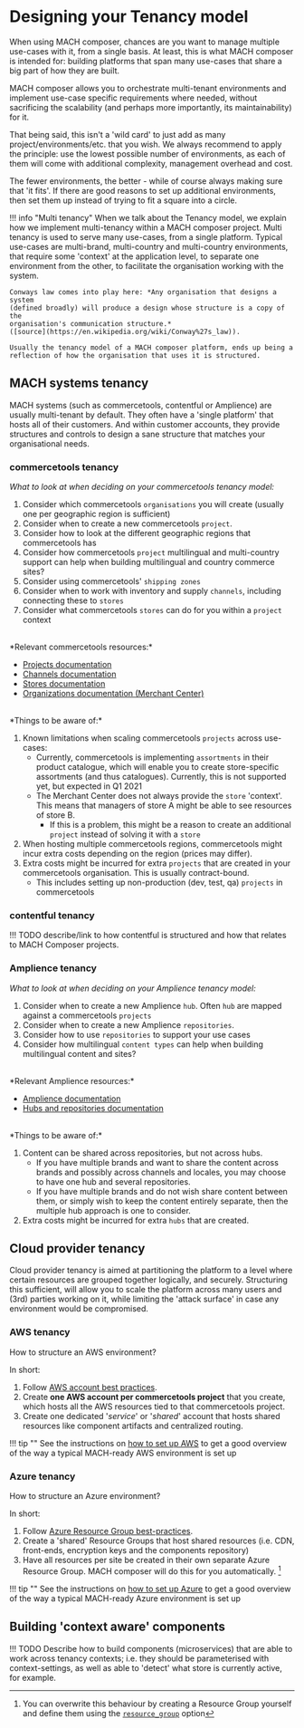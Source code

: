 # Designing your Tenancy model

When using MACH composer, chances are you want to manage multiple use-cases with
it, from a single basis. At least, this is what MACH composer is intended for:
building platforms that span many use-cases that share a big part of how they
are built.

MACH composer allows you to orchestrate multi-tenant environments and implement
use-case specific requirements where needed, without sacrificing the scalability
(and perhaps more importantly, its maintainability) for it.

That being said, this isn't a 'wild card' to just add as many
project/environments/etc. that you wish. We always recommend to apply the
principle: use the lowest possible number of environments, as each of them will
come with additional complexity, management overhead and cost.

The fewer environments, the better - while of course always making sure that 'it
fits'. If there are good reasons to set up additional environments, then set them
up instead of trying to fit a square into a circle.

!!! info "Multi tenancy"
    When we talk about the Tenancy model, we explain how we implement
    multi-tenancy within a MACH composer project. Multi tenancy is used to serve
    many use-cases, from a single platform. Typical use-cases are multi-brand,
    multi-country and multi-country environments, that require some 'context' at
    the application level, to separate one environment from the other, to
    facilitate the organisation working with the system.

    Conways law comes into play here: *Any organisation that designs a system
    (defined broadly) will produce a design whose structure is a copy of the
    organisation's communication structure.*
    ([source](https://en.wikipedia.org/wiki/Conway%27s_law)).

    Usually the tenancy model of a MACH composer platform, ends up being a
    reflection of how the organisation that uses it is structured.


## MACH systems tenancy

MACH systems (such as commercetools, contentful or Amplience) are usually
multi-tenant by default. They often have a 'single platform' that hosts all of
their customers. And within customer accounts, they provide structures and
controls to design a sane structure that matches your organisational needs.


### commercetools tenancy

*What to look at when deciding on your commercetools tenancy model:*

1. Consider which commercetools `organisations` you will create (usually one per geographic region is sufficient)
2. Consider when to create a new commercetools `project`.
3. Consider how to look at the different geographic regions that commercetools has
4. Consider how commercetools `project` multilingual and multi-country support can help when building multilingual and country commerce sites?
5. Consider using commercetools' `shipping zones`
6. Consider when to work with inventory and supply `channels`, including connecting these to `stores`
7. Consider what commercetools `stores` can do for you within a `project` context

<br/>
*Relevant commercetools resources:*

- [Projects documentation](https://docs.commercetools.com/api/projects/project)
- [Channels documentation](https://docs.commercetools.com/api/projects/channels)
- [Stores documentation](https://docs.commercetools.com/api/projects/stores)
- [Organizations documentation (Merchant Center)](https://docs.commercetools.com/merchant-center/organizations)


<br/>
*Things to be aware of:*

1. Known limitations when scaling commercetools `projects` across use-cases:
    - Currently, commercetools is implementing `assortments` in their product
      catalogue, which will enable you to create store-specific assortments (and
      thus catalogues). Currently, this is not supported yet, but expected in Q1
      2021
    - The Merchant Center does not always provide the `store` 'context'. This
      means that managers of store A might be able to see resources of store B.
        - If this is a problem, this might be a reason to create an additional
          `project` instead of solving it with a `store`
2. When hosting multiple commercetools regions, commercetools might incur extra
   costs depending on the region (prices may differ).
3. Extra costs might be incurred for extra `projects` that are created in your
   commercetools organisation. This is usually contract-bound.
    - This includes setting up non-production (dev, test, qa) `projects` in commercetools


### contentful tenancy

!!! TODO
    describe/link to how contentful is structured and how that relates to MACH
    Composer projects.

### Amplience tenancy

*What to look at when deciding on your Amplience tenancy model:*

1. Consider when to create a new Amplience `hub`. Often `hub` are mapped against a commercetools `projects`
2. Consider when to create a new Amplience `repositories`.
3. Consider how to use `repositories` to support your use cases
4. Consider how multilingual `content types` can help when building multilingual content and sites?

<br/>
*Relevant Amplience resources:*

- [Amplience documentation](https://amplience.com/docs/index.html)
- [Hubs and repositories documentation](https://amplience.com/docs/intro/hubsandrepositories.html)

<br/>
*Things to be aware of:*

1. Content can be shared across repositories, but not across hubs.
    - If you have multiple brands and want to share the content across brands
      and possibly across channels and locales, you may choose to have one hub and
      several repositories.
    - If you have multiple brands and do not wish share content between them, or
      simply wish to keep the content entirely separate, then the multiple hub
      approach is one to consider.
2. Extra costs might be incurred for extra `hubs` that are created.

## Cloud provider tenancy

Cloud provider tenancy is aimed at partitioning the platform to a level where
certain resources are grouped together logically, and securely. Structuring this
sufficient, will allow you to scale the platform across many users and (3rd)
parties working on it, while limiting the 'attack surface' in case any
environment would be compromised.


### AWS tenancy

How to structure an AWS environment?

In short:

1. Follow [AWS account best practices](https://aws.amazon.com/organizations/getting-started/best-practices/).
2. Create **one AWS account per commercetools project** that you create, which
   hosts all the AWS resources tied to that commercetools project.
3. Create one dedicated '*service*' or '*shared*' account that hosts shared
   resources like component artifacts and centralized routing.

!!! tip ""
      See the instructions on [how to set up AWS](../../tutorial/aws/step-3-setup-aws-services.md)
      to get a good overview of the way a typical MACH-ready AWS environment is set up

### Azure tenancy

How to structure an Azure environment?

In short:

1. Follow [Azure Resource Group best-practices](https://docs.microsoft.com/en-us/azure/cloud-adoption-framework/ready/azure-setup-guide/organize-resources?tabs=AzureManagementGroupsAndHierarchy).
2. Create a 'shared' Resource Groups that host shared resources (i.e. CDN, front-ends, encryption keys and the components repository)
3. Have all resources per site be created in their own separate Azure Resource Group. MACH composer will do this for you automatically. [^1]

!!! tip ""
      See the instructions on [how to set up Azure](../../tutorial/azure/step-3-setup-azure.md)
      to get a good overview of the way a typical MACH-ready Azure environment
      is set up
## Building 'context aware' components

!!! TODO
    Describe how to build components (microservices) that are able to work
    across tenancy contexts; i.e. they should be parameterised with
    context-settings, as well as able to 'detect' what store is currently
    active, for example.

[^1]: You can overwrite this behaviour by creating a Resource Group yourself and
      define them using the [`resource_group`](../../reference/syntax/site.md#nested-schema-for-azure)
      option
